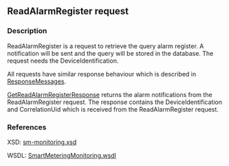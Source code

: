 ## ReadAlarmRegister request

### Description
ReadAlarmRegister is a request to retrieve the query alarm register. A notification will be sent and the query will be stored in the database. The request needs the DeviceIdentification.

All requests have similar response behaviour which is described in [ResponseMessages](./ResponseMessages.md).

[GetReadAlarmRegisterResponse](GetReadAlarmRegisterResponse.md) returns the alarm notifications from the ReadAlarmRegister request. The response contains the DeviceIdentification and CorrelationUid which is received from the ReadAlarmRegister request.

### References

XSD: [sm-monitoring.xsd](https://github.com/OSGP/Shared/blob/development/osgp-ws-smartmetering/src/main/resources/schemas/sm-monitoring.xsd)

WSDL: [SmartMeteringMonitoring.wsdl](https://github.com/OSGP/Shared/blob/development/osgp-ws-smartmetering/src/main/resources/SmartMeteringMonitoring.wsdl)
